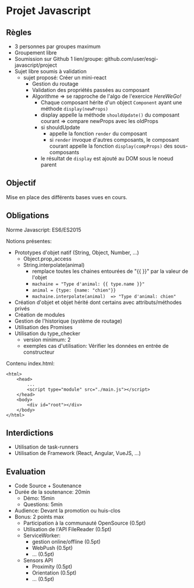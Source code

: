 # Projet Javascript

## Règles

- 3 personnes par groupes maximum
- Groupement libre
- Soumission sur Github 1 lien/groupe: github.com/user/esgi-javascript/project
- Sujet libre soumis à validation
	- sujet proposé: Créer un mini-react
		- Gestion du routage
		- Validation des propriétés passées au composant
		- Algorithme => se rapproche de l'algo de l'exercice *HereWeGo!*
			- Chaque composant hérite d'un object `Component` ayant une méthode `display(newProps)`
			- display appelle la méthode `shouldUpdate()` du composant courant => compare newProps avec les oldProps
			- si shouldUpdate
				- appelle la fonction `render` du composant
				- si `render` invoque d'autres composants, le composant courant appelle la fonction `display(compProps)` des sous-composants
			- le résultat de `display` est ajouté au DOM sous le noeud parent

## Objectif

Mise en place des différents bases vues en cours.

## Obligations

Norme Javascript: ES6/ES2015

Notions présentes:
- Prototypes d'objet natif (String, Object, Number, ...)
	- Object.prop_access
	- String.interpolate(animal)
		- remplace toutes les chaines entourées de "{{ }}" par la valeur de l'objet
		-  `machaine = "Type d'animal: {{ type.name }}"`
		- `animal = {type: {name: "chien"}}`
		- `machaine.interpolate(animal)  => "Type d'animal: chien"`
- Création d'objet et objet hérité dont certains avec attributs/méthodes privés
- Création de modules
- Gestion de l'historique (système de routage)
- Utilisation des Promises
- Utilisation du type_checker
	- version minimum: 2
	- exemples cas d'utilisation: Vérifier les données en entrée de constructeur 

Contenu index.html:

    <html>
	    <head>
		    ...
		    <script type="module" src="./main.js"></script>
	    </head>
	    <body>
		    <div id="root"></div>
		</body>
	</html>

## Interdictions

- Utilisation de task-runners
- Utilisation de Framework (React, Angular, VueJS, ...)

## Evaluation

- Code Source + Soutenance
- Durée de la soutenance: 20min
	- Démo: 15min
	- Questions: 5min
- Audience: Devant la promotion ou huis-clos
- Bonus: 2 points max
	- Participation à la communauté OpenSource (0.5pt)
	- Utilisation de l'API FileReader (0.5pt)
	- ServiceWorker:
		- gestion online/offline (0.5pt)
		- WebPush (0.5pt)
		- ... (0.5pt)
	- Sensors API
		- Proximity (0.5pt)
		- Orientation (0.5pt)
		- ... (0.5pt)
